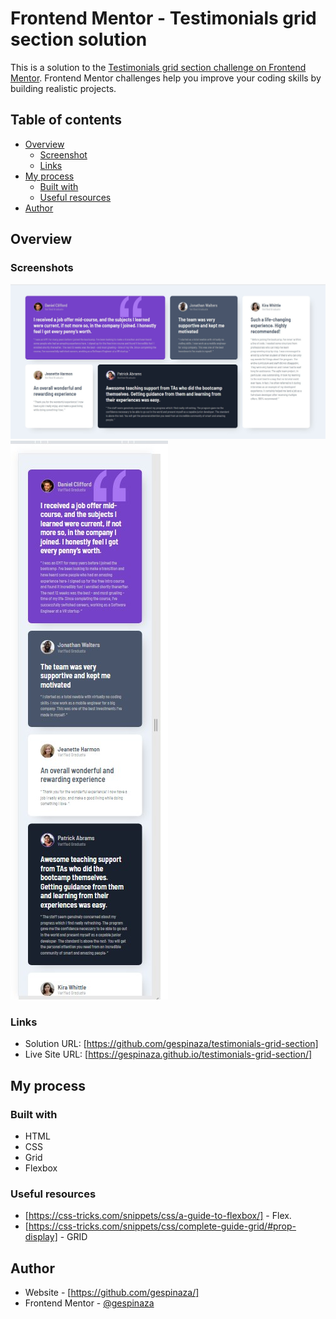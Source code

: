 # Frontend Mentor - Testimonials grid section solution

This is a solution to the [Testimonials grid section challenge on Frontend Mentor](https://www.frontendmentor.io/challenges/testimonials-grid-section-Nnw6J7Un7). Frontend Mentor challenges help you improve your coding skills by building realistic projects. 

## Table of contents

- [Overview](#overview)
  - [Screenshot](#screenshot)
  - [Links](#links)
- [My process](#my-process)
  - [Built with](#built-with)
  - [Useful resources](#useful-resources)
- [Author](#author)


## Overview

### Screenshots

![Final Result](https://github.com/gespinaza/testimonials-grid-section/blob/main/Desktop.jpg)
![Final Result - Responsive](https://github.com/gespinaza/testimonials-grid-section/blob/main/mobile.jpg)


### Links

- Solution URL: [https://github.com/gespinaza/testimonials-grid-section]
- Live Site URL: [https://gespinaza.github.io/testimonials-grid-section/]

## My process

### Built with

- HTML
- CSS 
- Grid
- Flexbox




### Useful resources

- [https://css-tricks.com/snippets/css/a-guide-to-flexbox/] - Flex.
- [https://css-tricks.com/snippets/css/complete-guide-grid/#prop-display] - GRID



## Author

- Website - [https://github.com/gespinaza/]
- Frontend Mentor - [@gespinaza](https://www.frontendmentor.io/profile/gespinaza)
